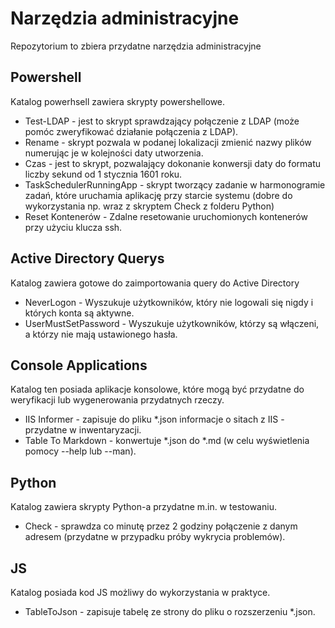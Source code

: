 # Narzędzia administracyjne
Repozytorium to zbiera przydatne narzędzia administracyjne
## Powershell
Katalog powerhsell zawiera skrypty powershellowe.
* Test-LDAP - jest to skrypt sprawdzający połączenie z LDAP (może pomóc zweryfikować działanie połączenia z LDAP).
* Rename - skrypt pozwala w podanej lokalizacji zmienić nazwy plików numerując je w kolejności daty utworzenia.
* Czas - jest to skrypt, pozwalający dokonanie konwersji daty do formatu liczby sekund od 1 stycznia 1601 roku.
* TaskSchedulerRunningApp - skrypt tworzący zadanie w harmonogramie zadań, które uruchamia aplikację przy starcie systemu (dobre do wykorzystania np. wraz z skryptem Check z folderu Python)
* Reset Kontenerów - Zdalne resetowanie uruchomionych kontenerów przy użyciu klucza ssh.
## Active Directory Querys
Katalog zawiera gotowe do zaimportowania query do Active Directory
* NeverLogon - Wyszukuje użytkowników, który nie logowali się nigdy i których konta są aktywne.
* UserMustSetPassword - Wyszukuje użytkowników, którzy są włączeni, a którzy nie mają ustawionego hasła.
## Console Applications
Katalog ten posiada aplikacje konsolowe, które mogą być przydatne do weryfikacji lub wygenerowania przydatnych rzeczy.
* IIS Informer - zapisuje do pliku *.json informacje o sitach z IIS - przydatne w inwentaryzacji.
* Table To Markdown - konwertuje *.json do *.md (w celu wyświetlenia pomocy --help lub --man).
## Python
Katalog zawiera skrypty Python-a przydatne m.in. w testowaniu.
* Check - sprawdza co minutę przez 2 godziny połączenie z danym adresem (przydatne w przypadku próby wykrycia problemów).
## JS
Katalog posiada kod JS możliwy do wykorzystania w praktyce.
* TableToJson - zapisuje tabelę ze strony do pliku o rozszerzeniu *.json.